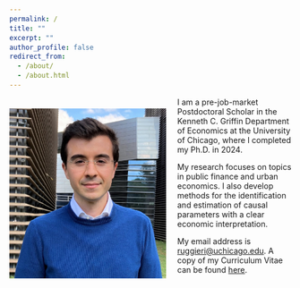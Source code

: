 ```yaml
---
permalink: /
title: ""
excerpt: ""
author_profile: false
redirect_from: 
  - /about/
  - /about.html
---
```


<img class="img-responsive" style="float: left; margin: 20px 20px 20px 0px;" src="/images/profile.JPG" width="280">
I am a pre-job-market Postdoctoral Scholar in the Kenneth C. Griffin Department of Economics at the University of Chicago, where I completed my Ph.D. in 2024.

My research focuses on topics in public finance and urban economics. I also develop methods for the identification and estimation of causal parameters with a clear economic interpretation.

My email address is [ruggieri@uchicago.edu](mailto:ruggieri@uchicago.edu). A copy of my Curriculum Vitae can be found [here](/files/CV_FrancescoRuggieri.pdf).